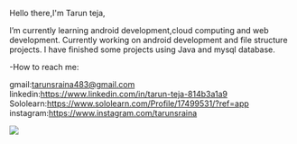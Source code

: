 Hello there,I'm Tarun teja,

I’m currently learning android development,cloud computing and web development.
Currently working on  android development and file structure projects.
I have finished some projects using Java and mysql database.

-How to reach me: 

gmail:tarunsraina483@gmail.com                         
linkedin:https://www.linkedin.com/in/tarun-teja-814b3a1a9                     
Sololearn:https://www.sololearn.com/Profile/17499531/?ref=app          
instagram:https://www.instagram.com/tarunsraina 


<img src="https://github-readme-stats.vercel.app/api?username=tarunsraina&&show_icons=true&title_color=ffffff&icon_color=bb2acf&text_color=daf7dc&bg_color=151515">
